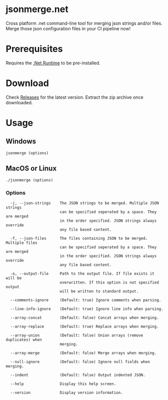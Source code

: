 # jsonmerge.net
Cross platform .net command-line tool for merging json strings and/or files. Merge those json configuration files in your CI pipeline now!

# Prerequisites
Requires the [.Net Runtime](https://www.microsoft.com/net/download) to be pre-installed.

# Download
Check [Releases](https://github.com/harindaka/jsonmerge.net/releases) for the latest version. Extract the zip archive once downloaded.

# Usage

## Windows
`jsonmerge (options)`

## MacOS or Linux
`./jsonmerge (options)`

### Options 

```
  -j, --json-strings    The JSON strings to be merged. Multiple JSON strings 
                        can be specified seperated by a space. They are merged 
                        in the order specified. JSON strings always override 
                        any file based content.

  -f, --json-files      The files containing JSON to be merged. Multiple files 
                        can be specified seperated by a space. They are merged 
                        in the order specified. JSON strings always override 
                        any file based content.

  -o, --output-file     Path to the output file. If file exists it will be 
                        overwritten. If this option is not specified output 
                        will be written to standard output.

  --comments-ignore     (Default: true) Ignore comments when parsing.

  --line-info-ignore    (Default: true) Ignore line info when parsing.

  --array-concat        (Default: false) Concat arrays when merging.

  --array-replace       (Default: true) Replace arrays when merging.

  --array-union         (Default: false) Union arrays (remove duplicates) when 
                        merging.

  --array-merge         (Default: false) Merge arrays when merging.

  --null-ignore         (Default: false) Ignore null fields when merging.

  --indent              (Default: false) Output indented JSON.

  --help                Display this help screen.

  --version             Display version information.

```